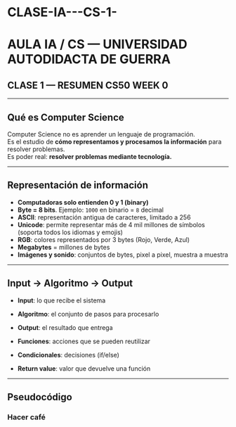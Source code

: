 # CLASE-IA---CS-1-
# AULA IA / CS — UNIVERSIDAD AUTODIDACTA DE GUERRA  
## CLASE 1 — RESUMEN CS50 WEEK 0  

---

## Qué es Computer Science  
Computer Science no es aprender un lenguaje de programación.  
Es el estudio de **cómo representamos y procesamos la información** para resolver problemas.  
Es poder real: **resolver problemas mediante tecnología.**

---

## Representación de información  
- **Computadoras solo entienden 0 y 1 (binary)**  
- **Byte = 8 bits**. Ejemplo: `1000` en binario = `8` decimal  
- **ASCII**: representación antigua de caracteres, limitado a 256  
- **Unicode**: permite representar más de 4 mil millones de símbolos (soporta todos los idiomas y emojis)  
- **RGB**: colores representados por 3 bytes (Rojo, Verde, Azul)  
- **Megabytes** = millones de bytes  
- **Imágenes y sonido**: conjuntos de bytes, pixel a pixel, muestra a muestra  

---

## Input → Algoritmo → Output  
- **Input**: lo que recibe el sistema  
- **Algoritmo**: el conjunto de pasos para procesarlo  
- **Output**: el resultado que entrega  

- **Funciones**: acciones que se pueden reutilizar  
- **Condicionales**: decisiones (if/else)  
- **Return value**: valor que devuelve una función  

---

## Pseudocódigo

### Hacer café
